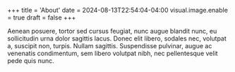 +++
title = 'About'
date = 2024-08-13T22:54:04-04:00
visual.image.enable = true
draft = false
+++

Aenean posuere, tortor sed cursus feugiat, nunc augue blandit nunc, eu
sollicitudin urna dolor sagittis lacus. Donec elit libero, sodales nec,
volutpat a, suscipit non, turpis. Nullam sagittis. Suspendisse pulvinar, augue
ac venenatis condimentum, sem libero volutpat nibh, nec pellentesque velit pede
quis nunc.
